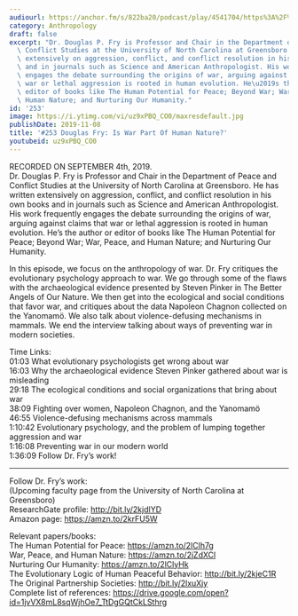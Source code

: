 ```yaml
---
audiourl: https://anchor.fm/s/822ba20/podcast/play/4541704/https%3A%2F%2Fd3ctxlq1ktw2nl.cloudfront.net%2Fproduction%2F2019-8-7%2F22706525-44100-2-df88a361ce7c2.m4a
category: Anthropology
draft: false
excerpt: "Dr. Douglas P. Fry is Professor and Chair in the Department of Peace and\
  \ Conflict Studies at the University of North Carolina at Greensboro. He has written\
  \ extensively on aggression, conflict, and conflict resolution in his own books\
  \ and in journals such as Science and American Anthropologist. His work frequently\
  \ engages the debate surrounding the origins of war, arguing against claims that\
  \ war or lethal aggression is rooted in human evolution. He\u2019s the author or\
  \ editor of books like The Human Potential for Peace; Beyond War; War, Peace, and\
  \ Human Nature; and Nurturing Our Humanity."
id: '253'
image: https://i.ytimg.com/vi/uz9xPBQ_CO0/maxresdefault.jpg
publishDate: 2019-11-08
title: '#253 Douglas Fry: Is War Part Of Human Nature?'
youtubeid: uz9xPBQ_CO0
---
```

<div class="timelinks">

RECORDED ON SEPTEMBER 4th, 2019.  
Dr. Douglas P. Fry is Professor and Chair in the Department of Peace and Conflict Studies at the University of North Carolina at Greensboro. He has written extensively on aggression, conflict, and conflict resolution in his own books and in journals such as Science and American Anthropologist. His work frequently engages the debate surrounding the origins of war, arguing against claims that war or lethal aggression is rooted in human evolution. He’s the author or editor of books like The Human Potential for Peace; Beyond War; War, Peace, and Human Nature; and Nurturing Our Humanity.

In this episode, we focus on the anthropology of war. Dr. Fry critiques the evolutionary psychology approach to war. We go through some of the flaws with the archaeological evidence presented by Steven Pinker in The Better Angels of Our Nature. We then get into the ecological and social conditions that favor war, and critiques about the data Napoleon Chagnon collected on the Yanomamö. We also talk about violence-defusing mechanisms in mammals. We end the interview talking about ways of preventing war in modern societies.

Time Links:  
<time>01:03</time> What evolutionary psychologists get wrong about war  
<time>16:03</time> Why the archaeological evidence Steven Pinker gathered about war is misleading  
<time>29:18</time> The ecological conditions and social organizations that bring about war  
<time>38:09</time> Fighting over women, Napoleon Chagnon, and the Yanomamö  
<time>46:55</time> Violence-defusing mechanisms across mammals  
<time>1:10:42</time> Evolutionary psychology, and the problem of lumping together aggression and war  
<time>1:16:08</time> Preventing war in our modern world  
<time>1:36:09</time> Follow Dr. Fry’s work!

---

Follow Dr. Fry’s work:  
(Upcoming faculty page from the University of North Carolina at Greensboro)  
ResearchGate profile: http://bit.ly/2kjdlYD  
Amazon page: https://amzn.to/2krFU5W

Relevant papers/books:  
The Human Potential for Peace: https://amzn.to/2lClh7g  
War, Peace, and Human Nature: https://amzn.to/2jZdXCl  
Nurturing Our Humanity: https://amzn.to/2lClyHk  
The Evolutionary Logic of Human Peaceful Behavior: http://bit.ly/2kjeC1R  
The Original Partnership Societies: http://bit.ly/2lxuXjy  
Complete list of references: https://drive.google.com/open?id=1jvVX8mL8sqWjhOe7_TtDgGQtCkLSthrg
</div>

